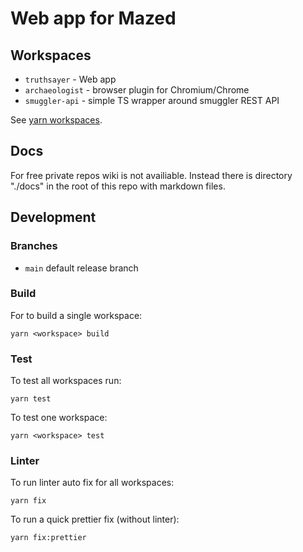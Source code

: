 # Web app for Mazed

## Workspaces

- `truthsayer` - Web app
- `archaeologist` - browser plugin for Chromium/Chrome
- `smuggler-api` - simple TS wrapper around smuggler REST API

See [yarn workspaces](https://yarnpkg.com/features/workspaces).

## Docs

For free private repos wiki is not availiable. Instead there is directory "./docs" in the root of this repo with markdown files.

## Development

### Branches

- `main` default release branch

### Build

For to build a single workspace:
```
yarn <workspace> build
```

### Test

To test all workspaces run:
```
yarn test
```

To test one workspace:
```
yarn <workspace> test
```

### Linter

To run linter auto fix for all workspaces:
```
yarn fix
```

To run a quick prettier fix (without linter):
```
yarn fix:prettier
```
